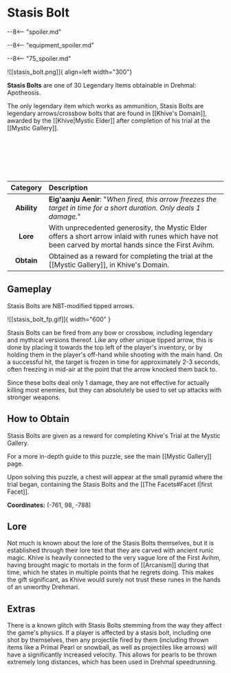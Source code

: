 # Stasis Bolt

--8<-- "spoiler.md"

--8<-- "equipment_spoiler.md"

--8<-- "75_spoiler.md"

![[stasis_bolt.png]]{ align=left width="300"}

**Stasis Bolts** are one of 30 Legendary Items obtainable in Drehmal: Apotheosis.

The only legendary item which works as ammunition, Stasis Bolts are legendary arrows/crossbow bolts that are found in [[Khive's Domain]], awarded by the [[Khive|Mystic Elder]] after completion of his trial at the [[Mystic Gallery]].

<br> <br> <br> <br> <br>

| Category | Description |
|:--------------------------------:|:-----------------------------------------------------------------------------------------------------------------------------------------------------------------------------|
| **Ability**                   | **Eig'aanju Aenir**: "*When fired, this arrow freezes the target in time for a short duration. Only deals 1 damage.*" |
| **Lore**                      | With unprecedented generosity, the Mystic Elder offers a short arrow inlaid with runes which have not been carved by mortal hands since the First Avihm. |
| **Obtain**                    | Obtained as a reward for completing the trial at the [[Mystic Gallery]], in Khive's Domain.  | 

## Gameplay
Stasis Bolts are NBT-modified tipped arrows.

![[stasis_bolt_fp.gif]]{ width="600" }

Stasis Bolts can be fired from any bow or crossbow, including legendary and mythical versions thereof. Like any other unique tipped arrow, this is done by placing it towards the top left of the player's inventory, or by holding them in the player's off-hand while shooting with the main hand. On a successful hit, the target is frozen in time for approximately 2-3 seconds, often freezing in mid-air at the point that the arrow knocked them back to.

Since these bolts deal only 1 damage, they are not effective for actually killing most enemies, but they can absolutely be used to set up attacks with stronger weapons.

## How to Obtain
Stasis Bolts are given as a reward for completing Khive's Trial at the Mystic Gallery. 

For a more in-depth guide to this puzzle, see the main [[Mystic Gallery]] page.

Upon solving this puzzle, a chest will appear at the small pyramid where the trial began, containing the Stasis Bolts and the [[The Facets#Facet I|first Facet]].

**Coordinates:** (-761, 98, -788)

## Lore
Not much is known about the lore of the Stasis Bolts themselves, but it is established through their lore text that they are carved with ancient runic magic. Khive is heavily connected to the very vague lore of the First Avihm, having brought magic to mortals in the form of [[Arcanism]] during that time, which he states in multiple points that he regrets doing. This makes the gift significant, as Khive would surely not trust these runes in the hands of an unworthy Drehmari.

## Extras
There is a known glitch with Stasis Bolts stemming from the way they affect the game's physics. If a player is affected by a stasis bolt, including one shot by themselves, then any projectile fired by them (including thrown items like a Primal Pearl or snowball, as well as projectiles like arrows) will have a significantly increased velocity. This allows for pearls to be thrown extremely long distances, which has been used in Drehmal speedrunning.